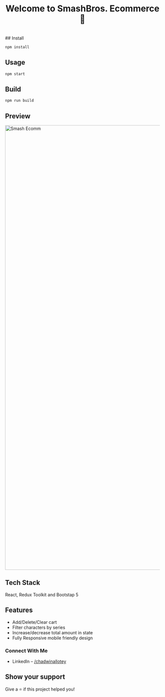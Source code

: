 <h1 align="center">Welcome to SmashBros. Ecommerce 👋</h1>
<br/>
## Install

```sh
npm install
```
## Usage

```sh
npm start
```
## Build

```sh
npm run build
```

## Preview
<img width="1440" alt="Smash Ecomm" src="https://res.cloudinary.com/dare4cvkk/image/upload/v1671157395/GitHub%20readMe%20thumnails/redux_toolkit_itioge.jpg">




## Tech Stack
React, Redux Toolkit and Bootstap 5

## Features
- Add/Delete/Clear cart
- Filter characters by series
- Increase/decrease total amount in state
- Fully Responsive mobile friendly design

### Connect With Me
- LinkedIn – [/chadwinallotey](https://www.linkedin.com/in/chadwin-allotey-5271a4165/)

## Show your support

Give a ⭐️ if this project helped you!
